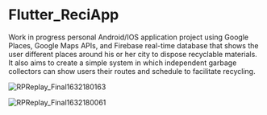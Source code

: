 # Flutter_ReciApp


Work in progress  personal Android/IOS application project using Google Places, Google Maps APIs, and Firebase real-time database that shows the user different places around his or her city to dispose recyclable materials. It also aims to create a simple system in which independent garbage collectors can show users their routes and schedule to facilitate recycling.



![RPReplay_Final1632180163](https://user-images.githubusercontent.com/70775459/134091465-9784bad4-81db-47d1-8dab-86bd3d982306.gif)

![RPReplay_Final1632180061](https://user-images.githubusercontent.com/70775459/134091743-034132c5-3165-4850-ab79-5703a0e748c8.gif)
